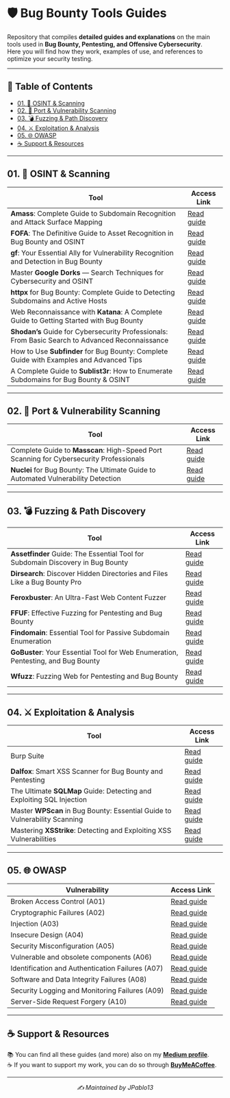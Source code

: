 # 🛡️ Bug Bounty Tools Guides

Repository that compiles **detailed guides and explanations** on the main tools used in **Bug Bounty, Pentesting, and Offensive Cybersecurity**.     
Here you will find how they work, examples of use, and references to optimize your security testing.

---

## 📑 Table of Contents
- [01. 🔎 OSINT & Scanning](#01--osint--scanning)
- [02. 🚀 Port & Vulnerability Scanning](#02--port--vulnerability-scanning)
- [03. 💣 Fuzzing & Path Discovery](#03--fuzzing--path-discovery)
- [04. ⚔️ Exploitation & Analysis](#04-%EF%B8%8F-exploitation--analysis)
- [05. 🌐 OWASP](#05--owasp)
- [☕ Support & Resources](#-support--resources)

---

## 01. 🔎 OSINT & Scanning
| Tool         |  Access Link                                                                                                                                       |
| ------------ | -------------------------------------------------------------------------------------------------------------------------------------------------- |
| **Amass**: Complete Guide to Subdomain Recognition and Attack Surface Mapping | [Read guide](https://medium.com/meetcyber/amass-complete-guide-to-subdomain-recognition-and-attack-surface-mapping-c1736db05f88)                   |
| **FOFA**: The Definitive Guide to Asset Recognition in Bug Bounty and OSINT | [Read guide](https://medium.com/meetcyber/fofa-the-definitive-guide-to-asset-recognition-in-bug-bounty-and-osint-dc0448055220)                     |
| **gf**: Your Essential Ally for Vulnerability Recognition and Detection in Bug Bounty | [Read guide](https://medium.com/meetcyber/gf-your-essential-ally-for-vulnerability-recognition-and-detection-in-bug-bounty-a12f04a110ff)           |
| Master **Google Dorks** — Search Techniques for Cybersecurity and OSINT | [Read guide](https://medium.com/meetcyber/master-google-dorks-search-techniques-for-cybersecurity-and-osint-7ced756d02ca)                          | 
| **httpx** for Bug Bounty: Complete Guide to Detecting Subdomains and Active Hosts | [Read guide](https://medium.com/meetcyber/httpx-for-bug-bounty-complete-guide-to-detecting-subdomains-and-active-hosts-22fa015dbedd) |
| Web Reconnaissance with **Katana**: A Complete Guide to Getting Started with Bug Bounty | [Read guide](https://medium.com/meetcyber/web-reconnaissance-with-katana-a-complete-guide-to-getting-started-with-bug-bounty-b9f2499e4c00)         |
| **Shodan’s** Guide for Cybersecurity Professionals: From Basic Search to Advanced Reconnaissance | [Read guide](https://medium.com/meetcyber/shodans-guide-for-cybersecurity-professionals-from-basic-search-to-advanced-reconnaissance-dbeeee21c638) |
| How to Use **Subfinder** for Bug Bounty: Complete Guide with Examples and Advanced Tips | [Read guide](https://medium.com/meetcyber/how-to-use-subfinder-for-bug-bounty-complete-guide-with-examples-and-advanced-tips-779596c456bc) |
| A Complete Guide to **Sublist3r**: How to Enumerate Subdomains for Bug Bounty & OSINT | [Read guide](https://medium.com/meetcyber/a-complete-guide-to-sublist3r-how-to-enumerate-subdomains-for-bug-bounty-osint-2127ffe0ffac)             |

---

## 02. 🚀 Port & Vulnerability Scanning
| Tool     | Access Link                                                                                                                                |
| -------- | ------------------------------------------------------------------------------------------------------------------------------------------ |
| Complete Guide to **Masscan**: High-Speed Port Scanning for Cybersecurity Professionals | [Read guide](https://medium.com/meetcyber/complete-guide-to-masscan-high-speed-port-scanning-for-cybersecurity-professionals-9bb4f61c6173) |
| **Nuclei** for Bug Bounty: The Ultimate Guide to Automated Vulnerability Detection | [Read guide](https://medium.com/meetcyber/nuclei-for-bug-bounty-the-ultimate-guide-to-automated-vulnerability-detection-acf0e28b7eac)      |

---

## 03. 💣 Fuzzing & Path Discovery
| Tool         | Access Link                                                                                                                                      |
| ------------ | ------------------------------------------------------------------------------------------------------------------------------------------------ | 
| **Assetfinder** Guide: The Essential Tool for Subdomain Discovery in Bug Bounty | [Read guide](https://medium.com/meetcyber/assetfinder-guide-the-essential-tool-for-subdomain-discovery-in-bug-bounty-a703363a4598) |
| **Dirsearch**: Discover Hidden Directories and Files Like a Bug Bounty Pro | [Read guide](https://medium.com/meetcyber/discover-how-attackers-abuse-clipboard-paste-handling-to-trigger-blind-xss-from-setup-to-65251336bb2e) |
| **Feroxbuster**: An Ultra-Fast Web Content Fuzzer  | [Read guide](https://medium.com/meetcyber/feroxbuster-an-ultra-fast-web-content-fuzzer-7a50d98dcf60) |
| **FFUF**: Effective Fuzzing for Pentesting and Bug Bounty | [Read guide](https://medium.com/meetcyber/ffuf-effective-fuzzing-for-pentesting-and-bug-bounty-5225c4d3c56b) |
| **Findomain**: Essential Tool for Passive Subdomain Enumeration | [Read guide](https://medium.com/meetcyber/findomain-essential-tool-for-passive-subdomain-enumeration-2c1e78e71214) |
| **GoBuster**: Your Essential Tool for Web Enumeration, Pentesting, and Bug Bounty | [Read guide](https://medium.com/meetcyber/gobuster-your-essential-tool-for-web-enumeration-pentesting-and-bug-bounty-143c3d134587) |
| **Wfuzz**: Fuzzing Web for Pentesting and Bug Bounty | [Read guide](https://medium.com/meetcyber/wfuzz-fuzzing-web-for-pentesting-and-bug-bounty-06eb43124603) |

---

## 04. ⚔️ Exploitation & Analysis
| Tool       | Access Link                                                                                                                   |
| ---------- | ----------------------------------------------------------------------------------------------------------------------------- | 
| Burp Suite | [Read guide](https://medium.com/@jpablo13/burp-suite-guide-to-ethical-hacking-b47cf56fe638)                                   |
| **Dalfox**: Smart XSS Scanner for Bug Bounty and Pentesting | [Read guide](https://medium.com/meetcyber/dalfox-smart-xss-scanner-for-bug-bounty-and-pentesting-c9a4a8708179) |
| The Ultimate **SQLMap** Guide: Detecting and Exploiting SQL Injection | [Read guide](https://medium.com/meetcyber/the-ultimate-sqlmap-guide-detecting-and-exploiting-sql-injection-0499a6091022) |
| Master **WPScan** in Bug Bounty: Essential Guide to Vulnerability Scanning | [Read guide](https://medium.com/meetcyber/master-wpscan-in-bug-bounty-essential-guide-to-vulnerability-scanning-6c68a4a19b3a) |
| Mastering **XSStrike**: Detecting and Exploiting XSS Vulnerabilities | [Read guide](https://medium.com/meetcyber/mastering-xsstrike-detecting-and-exploiting-xss-vulnerabilities-74dd1ec3e5a9) |

---

## 05. 🌐 OWASP
| Vulnerability | Access Link |
| -------------- | ----------- |
| Broken Access Control (A01) | [Read guide](https://medium.com/meetcyber/complete-guide-to-broken-access-control-hacking-bug-bounty-and-prevention-in-web-applications-d549fcc140d6) |
| Cryptographic Failures (A02) | [Read guide](https://medium.com/meetcyber/cryptographic-failures-the-definitive-guide-to-hacking-bug-bounty-and-web-security-cd79728201cf) |
| Injection (A03) | [Read guide](https://medium.com/meetcyber/injection-complete-guide-to-hacking-bug-bounty-and-prevention-e47e978d219d) |
| Insecure Design (A04) | [Read guide](https://medium.com/meetcyber/insecure-design-owasp-a04-hacking-bug-bounty-and-prevention-guide-4d4851d73677) |
| Security Misconfiguration (A05) | [Read guide](https://medium.com/meetcyber/security-misconfiguration-owasp-a05-hacking-and-bug-bounty-guide-d45c3a4438ae) |
| Vulnerable and obsolete components (A06) | [Read guide](https://medium.com/meetcyber/vulnerable-and-obsolete-components-owasp-a06-hacking-and-bug-bounty-guide-0f8b3d1736c4) |
| Identification and Authentication Failures (A07) | [Read guide](https://medium.com/meetcyber/identification-and-authentication-failures-owasp-a07-for-hacking-bug-bounty-and-web-development-52a707be67af) |
| Software and Data Integrity Failures (A08) | [Read guide](https://medium.com/meetcyber/software-and-data-integrity-failures-owasp-a08-for-hacking-bug-bounty-and-web-development-54403ea14351) |
| Security Logging and Monitoring Failures (A09) | [Read guide](https://medium.com/meetcyber/security-logging-and-monitoring-failures-owasp-a09-complete-hacking-and-bug-bounty-guide-8533fa2d8c3d) |
| Server-Side Request Forgery (A10) | [Read guide](https://medium.com/meetcyber/server-side-request-forgery-ssrf-owasp-a10-a-complete-guide-to-hacking-and-bug-bounties-0b8f0825f83c) |

---

## ☕ Support & Resources

📚 You can find all these guides (and more) also on my **[Medium profile](https://medium.com/@jpablo13)**.  
☕ If you want to support my work, you can do so through **[BuyMeACoffee](https://buymeacoffee.com/jpablo13)**.  

---
<p align="center"><i>✍️ Maintained by JPablo13</i></p>

